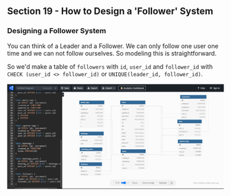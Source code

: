 ## Section 19 - How to Design a 'Follower' System

### Designing a Follower System

You can think of a Leader and a Follower. We can only follow one user one time and we can not follow ourselves. So modeling this is straightforward.

So we'd make a table of `followers` with `id`, `user_id` and `follower_id` with `CHECK (user_id <> follower_id)` or `UNIQUE(leader_id, follower_id)`.

![Instagram DB Diagram 6](images/instagram_dbdiagram6.png)
